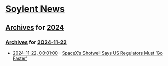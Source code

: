 # [Soylent News](../../../README.md)

## [Archives](../../index.md) for [2024](../index.md)

### [Archives](../../index.md) for [2024-11-22](index.md)

* [2024-11-22, 00:01:00](https://soylentnews.org/article.pl?sid=24/11/20/2256211&from=rss) - [SpaceX’s Shotwell Says US Regulators Must ‘Go Faster’](https://soylentnews.org/article.pl?sid=24/11/20/2256211&from=rss)
